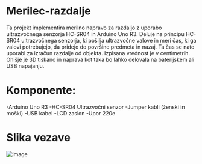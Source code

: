 # Merilec-razdalje
Ta projekt implementira merilno napravo za razdaljo z uporabo ultrazvočnega senzorja HC-SR04 in Arduino Uno R3.
Deluje na principu HC-SR04 ultrazvočnega senzorja, ki pošilja ultrazvočne valove in meri čas, ki ga valovi potrebujejo, da pridejo do površine predmeta in nazaj. Ta čas se nato uporabi za izračun razdalje od objekta. Izpisana vrednost je v centimetrih. Ohišje je 3D tiskano in naprava kot taka bo lahko delovala na baterijskem ali USB napajanju.

# Komponente:
 -Arduino Uno R3
 -HC-SR04 Ultrazvočni senzor
 -Jumper kabli (ženski in moški)
 -USB kabel
 -LCD zaslon
 -Upor 220e

# Slika vezave
![image](https://github.com/user-attachments/assets/5d5e51b5-ebf7-494e-ab57-54e2d7325957)
